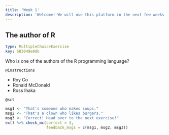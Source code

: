 ```yaml
---
title: 'Week 1'
description: 'Welcome! We will use this platform in the next few weeks for syntax-oriented homeworks, so that you can practice what we have learned in R.'
---
```


## The author of R

```yaml
type: MultipleChoiceExercise
key: 583049e0db
```

Who is one of the authors of the R programming language?

`@instructions`

- Roy Co
- Ronald McDonald
- Ross Ihaka

`@sct`

```r
msg1 <- "That's someone who makes soups."
msg2 <- "That's a clown who likes burgers."
msg3 <- "Correct! Head over to the next exercise!"
ex() %>% check_mc(correct = 3,
                  feedback_msgs = c(msg1, msg2, msg3))
```
